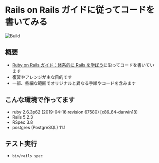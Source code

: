 # Rails on Rails ガイドに従ってコードを書いてみる

 <img alt="Build" src="https://github.com/hideyuki-matsuyama/rails_guides/workflows/Build/badge.svg">

## 概要

- [Ruby on Rails ガイド：体系的に Rails を学ぼう](https://railsguides.jp/)に沿ってコードを書いています
- 復習やアレンジが主な目的です
- 一部、些細な範囲でオリジナルと異なる手順やコードを含みます

## こんな環境で作ってます

- ruby 2.6.3p62 (2019-04-16 revision 67580) [x86_64-darwin18]
- Rails 5.2.3
- RSpec 3.8
- postgres (PostgreSQL) 11.1

## テスト実行

- `bin/rails spec`
